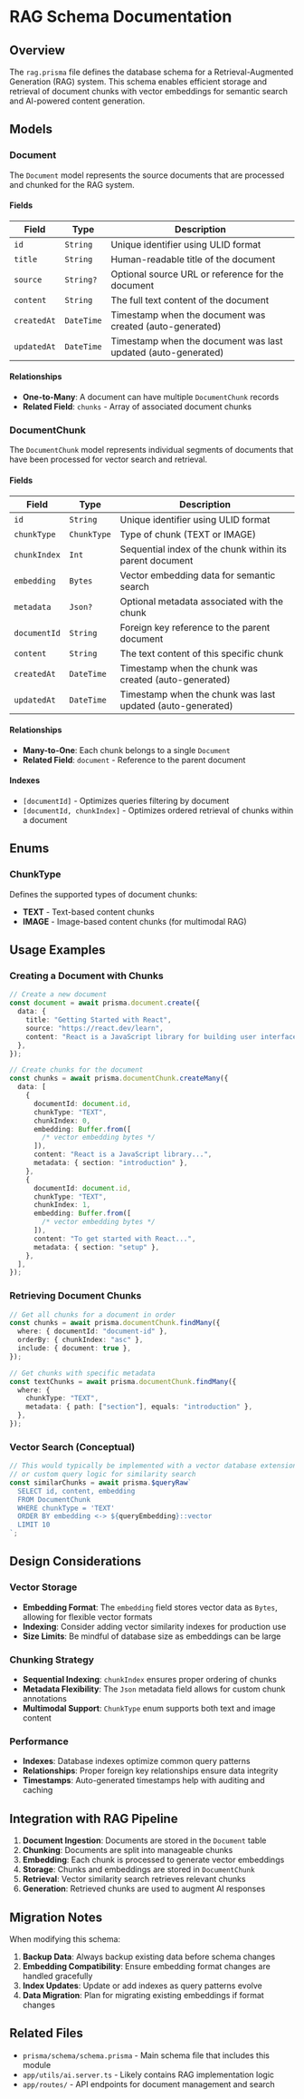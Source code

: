 # RAG Schema Documentation

## Overview

The `rag.prisma` file defines the database schema for a Retrieval-Augmented Generation (RAG) system. This schema enables efficient storage and retrieval of document chunks with vector embeddings for semantic search and AI-powered content generation.

## Models

### Document

The `Document` model represents the source documents that are processed and chunked for the RAG system.

#### Fields

| Field       | Type       | Description                                                   |
| ----------- | ---------- | ------------------------------------------------------------- |
| `id`        | `String`   | Unique identifier using ULID format                           |
| `title`     | `String`   | Human-readable title of the document                          |
| `source`    | `String?`  | Optional source URL or reference for the document             |
| `content`   | `String`   | The full text content of the document                         |
| `createdAt` | `DateTime` | Timestamp when the document was created (auto-generated)      |
| `updatedAt` | `DateTime` | Timestamp when the document was last updated (auto-generated) |

#### Relationships

- **One-to-Many**: A document can have multiple `DocumentChunk` records
- **Related Field**: `chunks` - Array of associated document chunks

### DocumentChunk

The `DocumentChunk` model represents individual segments of documents that have been processed for vector search and retrieval.

#### Fields

| Field        | Type        | Description                                                |
| ------------ | ----------- | ---------------------------------------------------------- |
| `id`         | `String`    | Unique identifier using ULID format                        |
| `chunkType`  | `ChunkType` | Type of chunk (TEXT or IMAGE)                              |
| `chunkIndex` | `Int`       | Sequential index of the chunk within its parent document   |
| `embedding`  | `Bytes`     | Vector embedding data for semantic search                  |
| `metadata`   | `Json?`     | Optional metadata associated with the chunk                |
| `documentId` | `String`    | Foreign key reference to the parent document               |
| `content`    | `String`    | The text content of this specific chunk                    |
| `createdAt`  | `DateTime`  | Timestamp when the chunk was created (auto-generated)      |
| `updatedAt`  | `DateTime`  | Timestamp when the chunk was last updated (auto-generated) |

#### Relationships

- **Many-to-One**: Each chunk belongs to a single `Document`
- **Related Field**: `document` - Reference to the parent document

#### Indexes

- `[documentId]` - Optimizes queries filtering by document
- `[documentId, chunkIndex]` - Optimizes ordered retrieval of chunks within a document

## Enums

### ChunkType

Defines the supported types of document chunks:

- **TEXT** - Text-based content chunks
- **IMAGE** - Image-based content chunks (for multimodal RAG)

## Usage Examples

### Creating a Document with Chunks

```typescript
// Create a new document
const document = await prisma.document.create({
  data: {
    title: "Getting Started with React",
    source: "https://react.dev/learn",
    content: "React is a JavaScript library for building user interfaces...",
  },
});

// Create chunks for the document
const chunks = await prisma.documentChunk.createMany({
  data: [
    {
      documentId: document.id,
      chunkType: "TEXT",
      chunkIndex: 0,
      embedding: Buffer.from([
        /* vector embedding bytes */
      ]),
      content: "React is a JavaScript library...",
      metadata: { section: "introduction" },
    },
    {
      documentId: document.id,
      chunkType: "TEXT",
      chunkIndex: 1,
      embedding: Buffer.from([
        /* vector embedding bytes */
      ]),
      content: "To get started with React...",
      metadata: { section: "setup" },
    },
  ],
});
```

### Retrieving Document Chunks

```typescript
// Get all chunks for a document in order
const chunks = await prisma.documentChunk.findMany({
  where: { documentId: "document-id" },
  orderBy: { chunkIndex: "asc" },
  include: { document: true },
});

// Get chunks with specific metadata
const textChunks = await prisma.documentChunk.findMany({
  where: {
    chunkType: "TEXT",
    metadata: { path: ["section"], equals: "introduction" },
  },
});
```

### Vector Search (Conceptual)

```typescript
// This would typically be implemented with a vector database extension
// or custom query logic for similarity search
const similarChunks = await prisma.$queryRaw`
  SELECT id, content, embedding
  FROM DocumentChunk 
  WHERE chunkType = 'TEXT'
  ORDER BY embedding <-> ${queryEmbedding}::vector
  LIMIT 10
`;
```

## Design Considerations

### Vector Storage

- **Embedding Format**: The `embedding` field stores vector data as `Bytes`, allowing for flexible vector formats
- **Indexing**: Consider adding vector similarity indexes for production use
- **Size Limits**: Be mindful of database size as embeddings can be large

### Chunking Strategy

- **Sequential Indexing**: `chunkIndex` ensures proper ordering of chunks
- **Metadata Flexibility**: The `Json` metadata field allows for custom chunk annotations
- **Multimodal Support**: `ChunkType` enum supports both text and image content

### Performance

- **Indexes**: Database indexes optimize common query patterns
- **Relationships**: Proper foreign key relationships ensure data integrity
- **Timestamps**: Auto-generated timestamps help with auditing and caching

## Integration with RAG Pipeline

1. **Document Ingestion**: Documents are stored in the `Document` table
2. **Chunking**: Documents are split into manageable chunks
3. **Embedding**: Each chunk is processed to generate vector embeddings
4. **Storage**: Chunks and embeddings are stored in `DocumentChunk`
5. **Retrieval**: Vector similarity search retrieves relevant chunks
6. **Generation**: Retrieved chunks are used to augment AI responses

## Migration Notes

When modifying this schema:

1. **Backup Data**: Always backup existing data before schema changes
2. **Embedding Compatibility**: Ensure embedding format changes are handled gracefully
3. **Index Updates**: Update or add indexes as query patterns evolve
4. **Data Migration**: Plan for migrating existing embeddings if format changes

## Related Files

- `prisma/schema/schema.prisma` - Main schema file that includes this module
- `app/utils/ai.server.ts` - Likely contains RAG implementation logic
- `app/routes/` - API endpoints for document management and search
